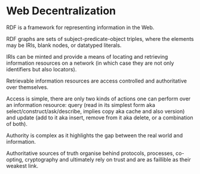 # Web Decentralization

RDF is a framework for representing information in the Web.

RDF graphs are sets of subject-predicate-object triples, where the elements may be IRIs, blank nodes, or datatyped literals.

IRIs can be minted and provide a means of locating and retrieving information resources on a network (in which case they are not only identifiers but also locators).

Retrievable information resources are access controlled and authoritative over themselves.

Access is simple, there are only two kinds of actions one can perform over an information resource: query (read in its simplest form aka select/construct/ask/describe, implies copy aka cache and also version) and update (add to it aka insert, remove from it aka delete, or a combination of both).

Authority is complex as it highlights the gap between the real world and information.

Authoritative sources of truth organise behind protocols, processes, co-opting, cryptography and ultimately rely on trust and are as faillible as their weakest link.
